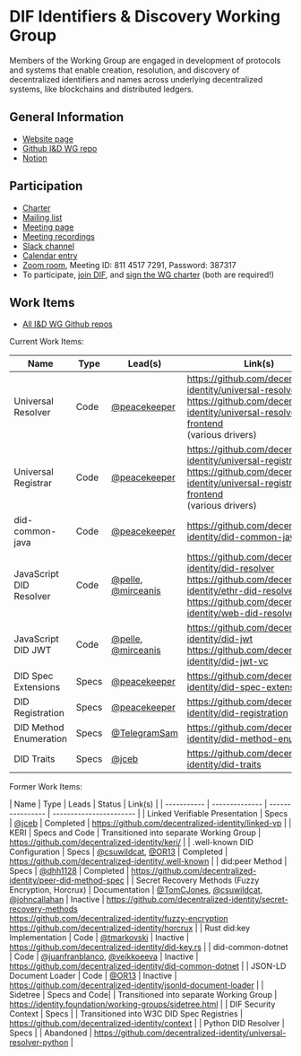 # DIF Identifiers & Discovery Working Group

Members of the Working Group are engaged in development of protocols and systems that enable creation, resolution, and discovery of decentralized identifiers and names across underlying decentralized systems, like blockchains and distributed ledgers.

## General Information

- [Website page](https://identity.foundation/working-groups/identifiers-discovery.html)
- [Github I&D WG repo](https://github.com/decentralized-identity/identifiers-discovery/)
- [Notion](https://www.notion.so/dif/Identifiers-Discovery-Working-Group-aea2c07cc10d4f45b729b633691e364e)

## Participation

- [Charter](https://github.com/decentralized-identity/org/blob/master/Org%20documents/WG%20documents/DIF_ID_WG_charter_v1.pdf)
- [Mailing list](https://lists.identity.foundation/g/id-wg)
- [Meeting page](https://github.com/decentralized-identity/identifiers-discovery/blob/main/agenda.md)
- [Meeting recordings](https://docs.google.com/spreadsheets/d/1wgccmMvIImx30qVE9GhRKWWv3vmL2ZyUauuKx3IfRmA/edit#gid=111226877)
- [Slack channel](https://difdn.slack.com/messages/C4WED8JSH)
- [Calendar entry](https://calendar.google.com/event?action=TEMPLATE&tmeid=OWtzNWZuanA4bWRnYmF0ZnVxaDR0MnQ2cGVfMjAyMDA5MjFUMTgwMDAwWiBkZWNlbnRyYWxpemVkLmlkZW50aXR5QG0&tmsrc=decentralized.identity%40gmail.com&scp=ALL)
- [Zoom room](https://us02web.zoom.us/j/81145177291?pwd=NElWUEYycm4xdjAvcXhGS0V4aHNNdz09), Meeting ID: 811 4517 7291, Password: 387317
- To participate, [join DIF](https://identity.foundation/join), and [sign the WG charter](https://bit.ly/DIF-WG-select1) (both are required!)

## Work Items

- [All I&D WG Github repos](https://github.com/decentralized-identity?q=wg-id&type=&language=)

Current Work Items:

| Name | Type | Lead(s) | Link(s) |
| ----------- | -------------- | ---------------- | ----------------------- |
| Universal Resolver | Code | [@peacekeeper](https://github.com/peacekeeper) | https://github.com/decentralized-identity/universal-resolver<br> https://github.com/decentralized-identity/universal-resolver-frontend<br> (various drivers) |
| Universal Registrar | Code | [@peacekeeper](https://github.com/peacekeeper) | https://github.com/decentralized-identity/universal-registrar<br> https://github.com/decentralized-identity/universal-registrar-frontend<br> (various drivers) |
| did-common-java | Code | [@peacekeeper](https://github.com/peacekeeper) | https://github.com/decentralized-identity/did-common-java |
| JavaScript DID Resolver | Code | [@pelle](https://github.com/pelle), [@mirceanis](https://github.com/mirceanis) | https://github.com/decentralized-identity/did-resolver<br> https://github.com/decentralized-identity/ethr-did-resolver<br> https://github.com/decentralized-identity/web-did-resolver |
| JavaScript DID JWT | Code | [@pelle](https://github.com/pelle), [@mirceanis](https://github.com/mirceanis) | https://github.com/decentralized-identity/did-jwt<br> https://github.com/decentralized-identity/did-jwt-vc |
| DID Spec Extensions | Specs | [@peacekeeper](https://github.com/peacekeeper) | https://github.com/decentralized-identity/did-spec-extensions |
| DID Registration | Specs | [@peacekeeper](https://github.com/peacekeeper) | https://github.com/decentralized-identity/did-registration |
| DID Method Enumeration | Specs | [@TelegramSam](https://github.com/TelegramSam) | https://github.com/decentralized-identity/did-method-enum |
| DID Traits | Specs | [@jceb](https://github.com/jceb) | https://github.com/decentralized-identity/did-traits |

Former Work Items:

| Name | Type | Leads | Status | Link(s) |
| ----------- | -------------- | ---------------- | ----------------------- |
| Linked Verifiable Presentation | Specs | [@jceb](https://github.com/jceb) | Completed | https://github.com/decentralized-identity/linked-vp |
| KERI | Specs and Code | Transitioned into separate Working Group | https://github.com/decentralized-identity/keri/ |
| .well-known DID Configuration | Specs | [@csuwildcat](https://github.com/csuwildcat), [@OR13](https://github.com/OR13) | Completed | https://github.com/decentralized-identity/.well-known |
| did:peer Method | Specs | [@dhh1128](https://github.com/dhh1128) | Completed | https://github.com/decentralized-identity/peer-did-method-spec |
| Secret Recovery Methods (Fuzzy Encryption, Horcrux) | Documentation | [@TomCJones](https://github.com/TomCJones), [@csuwildcat](https://github.com/csuwildcat), [@johncallahan](https://github.com/johncallahan) | Inactive | https://github.com/decentralized-identity/secret-recovery-methods<br> https://github.com/decentralized-identity/fuzzy-encryption<br> https://github.com/decentralized-identity/horcrux |
| Rust did:key Implementation | Code | [@tmarkovski](https://github.com/tmarkovski) | Inactive | https://github.com/decentralized-identity/did-key.rs |
| did-common-dotnet | Code | [@juanfranblanco](https://github.com/juanfranblanco), [@veikkoeeva](https://github.com/veikkoeeva) | Inactive | https://github.com/decentralized-identity/did-common-dotnet |
| JSON-LD Document Loader | Code | [@OR13](https://github.com/OR13) | Inactive | https://github.com/decentralized-identity/jsonld-document-loader |
| Sidetree | Specs and Code|  | Transitioned into separate Working Group | https://identity.foundation/working-groups/sidetree.html |
| DIF Security Context | Specs | | Transitioned into W3C DID Spec Registries | https://github.com/decentralized-identity/context |
| Python DID Resolver | Specs | | Abandoned | https://github.com/decentralized-identity/universal-resolver-python |
